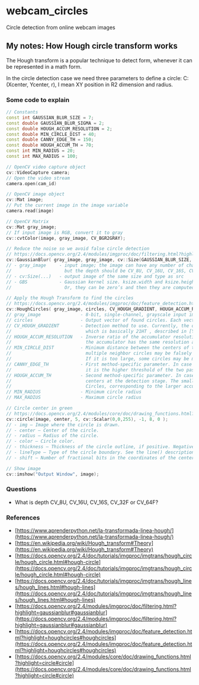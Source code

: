 # webcam_circles
Circle detection from online webcam images

## My notes: How Hough circle transform works 

The Hough transform is a popular technique to detect form, whenever it can be represented in a math form.

In the circle detection case we need three parameters to define a circle: C:(Xcenter, Ycenter, r), I mean XY position in R2 dimension and radius.

### Some code to explain
```cpp
// Constants
const int GAUSSIAN_BLUR_SIZE = 7;
const double GAUSSIAN_BLUR_SIGMA = 2;
const double HOUGH_ACCUM_RESOLUTION = 2;
const double MIN_CIRCLE_DIST = 40;
const double CANNY_EDGE_TH = 150;
const double HOUGH_ACCUM_TH = 70;
const int MIN_RADIUS = 20;
const int MAX_RADIUS = 100;

// OpenCV video capture object
cv::VideoCapture camera;
// Open the video stream
camera.open(cam_id)

// OpenCV image object
cv::Mat image;
// Put the current image in the image variable
camera.read(image)

// OpenCV Matrix
cv::Mat gray_image;
// If input image is RGB, convert it to gray 
cv::cvtColor(image, gray_image, CV_BGR2GRAY);

// Reduce the noise so we avoid false circle detection
// https://docs.opencv.org/2.4/modules/imgproc/doc/filtering.html?highlight=gaussianblur#gaussianblur
cv::GaussianBlur( gray_image, gray_image, cv::Size(GAUSSIAN_BLUR_SIZE, GAUSSIAN_BLUR_SIZE), GAUSSIAN_BLUR_SIGMA );
// - gray_image     - input image; the image can have any number of channels, which are processed independently,
//                    but the depth should be CV_8U, CV_16U, CV_16S, CV_32F or CV_64F
// - cv:Size(...)   - output image of the same size and type as src
// - GBS            - Gaussian kernel size. ksize.width and ksize.height can differ but they both must be positive and odd.
//                    Or, they can be zero’s and then they are computed from sigma*

// Apply the Hough Transform to find the circles
// https://docs.opencv.org/2.4/modules/imgproc/doc/feature_detection.html?highlight=houghcircles#houghcircles
cv::HoughCircles( gray_image, circles, CV_HOUGH_GRADIENT, HOUGH_ACCUM_RESOLUTION, MIN_CIRCLE_DIST, CANNY_EDGE_TH, HOUGH_ACCUM_TH, MIN_RADIUS, MAX_RADIUS );
// gray_image               - 8-bit, single-channel, grayscale input image
// circles                  - Output vector of found circles. Each vector is encoded as a 3-element floating-point vector (x, y, radius)
// CV_HOUGH_GRADIENT        - Detection method to use. Currently, the only implemented method is CV_HOUGH_GRADIENT,
//                            which is basically 21HT , described in [Yuen90]
// HOUGH_ACCUM_RESOLUTION   - Inverse ratio of the accumulator resolution to the image resolution. For example, if dp=1,
//                            the accumulator has the same resolution as the input image. If dp=2 , the accumulator has half as big width and height
// MIN_CIRCLE_DIST          - Minimum distance between the centers of the detected circles. If the parameter is too small,
//                            multiple neighbor circles may be falsely detected in addition to a true one.
//                            If it is too large, some circles may be missed
// CANNY_EDGE_TH            - First method-specific parameter. In case of CV_HOUGH_GRADIENT,
//                            it is the higher threshold of the two passed to the Canny() edge detector (the lower one is twice smaller)
// HOUGH_ACCUM_TH           - Second method-specific parameter. In case of CV_HOUGH_GRADIENT, it is the accumulator threshold for the circle
//                            centers at the detection stage. The smaller it is, the more false circles may be detected.
//                            Circles, corresponding to the larger accumulator values, will be returned first
// MIN_RADIUS               - Minimum circle radius
// MAX_RADIUS               - Maximum circle radius

// Circle center in green
// https://docs.opencv.org/2.4/modules/core/doc/drawing_functions.html?highlight=circle#circle
cv::circle(image, center, 5, cv::Scalar(0,0,255), -1, 8, 0 );
// - img – Image where the circle is drawn.
// - center – Center of the circle.
// - radius – Radius of the circle.
// - color – Circle color.
// - thickness – Thickness of the circle outline, if positive. Negative thickness means that a filled circle is to be drawn.
// - lineType – Type of the circle boundary. See the line() description.
// - shift – Number of fractional bits in the coordinates of the center and in the radius value.

// Show image
cv::imshow("Output Window", image);
```

### Questions
- What is depth CV_8U, CV_16U, CV_16S, CV_32F or CV_64F?

### References
- [https://www.aprenderpython.net/la-transformada-linea-hough/](https://www.aprenderpython.net/la-transformada-linea-hough/)
- [https://en.wikipedia.org/wiki/Hough_transform#Theory](https://en.wikipedia.org/wiki/Hough_transform#Theory)
- [https://docs.opencv.org/2.4/doc/tutorials/imgproc/imgtrans/hough_circle/hough_circle.html#hough-circle](https://docs.opencv.org/2.4/doc/tutorials/imgproc/imgtrans/hough_circle/hough_circle.html#hough-circle)
- [https://docs.opencv.org/2.4/doc/tutorials/imgproc/imgtrans/hough_lines/hough_lines.html#hough-lines](https://docs.opencv.org/2.4/doc/tutorials/imgproc/imgtrans/hough_lines/hough_lines.html#hough-lines)
- [https://docs.opencv.org/2.4/modules/imgproc/doc/filtering.html?highlight=gaussianblur#gaussianblur](https://docs.opencv.org/2.4/modules/imgproc/doc/filtering.html?highlight=gaussianblur#gaussianblur)
- [https://docs.opencv.org/2.4/modules/imgproc/doc/feature_detection.html?highlight=houghcircles#houghcircles](https://docs.opencv.org/2.4/modules/imgproc/doc/feature_detection.html?highlight=houghcircles#houghcircles)
- [https://docs.opencv.org/2.4/modules/core/doc/drawing_functions.html?highlight=circle#circle](https://docs.opencv.org/2.4/modules/core/doc/drawing_functions.html?highlight=circle#circle)